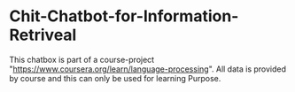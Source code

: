# Chit-Chatbot-for-Information-Retriveal
This chatbox is part of a course-project "https://www.coursera.org/learn/language-processing". All data is provided by course and this can only be used for learning Purpose. 
